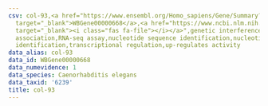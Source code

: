 ```yaml
---
csv: col-93,<a href="https://www.ensembl.org/Homo_sapiens/Gene/Summary?db=core;g=WBGene00000668"
  target="_blank">WBGene00000668</a>,<a href="https://www.ncbi.nlm.nih.gov/pubmed/27496166"
  target="_blank"><i class="fas fa-file"></i></a>",genetic interference,functional
  association,RNA-seq assay,nucleotide sequence identification,nucleotide sequence
  identification,transcriptional regulation,up-regulates activity
data_alias: col-93
data_id: WBGene00000668
data_numevidence: 1
data_species: Caenorhabditis elegans
data_taxid: '6239'
title: col-93
---
```

